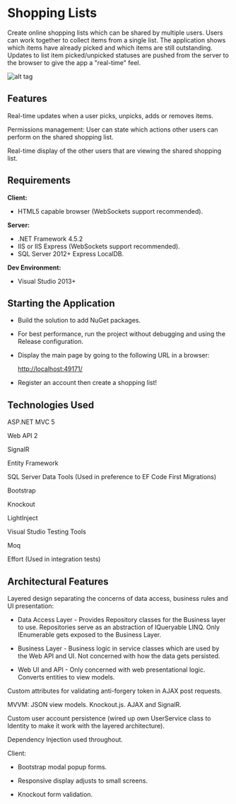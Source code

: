 Shopping Lists
==============

Create online shopping lists which can be shared by multiple users. Users can work together to collect items from a single list. The application shows which items have already picked and which items are still outstanding. Updates to list item picked/unpicked statuses are pushed from the server to the browser to give the app a "real-time" feel.

![alt tag](https://raw.github.com/iandhall/shopping-lists/master/ShoppingLists.Web/Content/Images/shoppinglist2.png)

Features
--------
Real-time updates when a user picks, unpicks, adds or removes items.

Permissions management: User can state which actions other users can perform on the shared shopping list.

Real-time display of the other users that are viewing the shared shopping list.

Requirements
------------
__Client:__

* HTML5 capable browser (WebSockets support recommended).

__Server:__

* .NET Framework 4.5.2
* IIS or IIS Express (WebSockets support recommended).
* SQL Server 2012+ Express LocalDB.

__Dev Environment:__

* Visual Studio 2013+

Starting the Application
------------------------
* Build the solution to add NuGet packages.
* For best performance, run the project without debugging and using the Release configuration.
* Display the main page by going to the following URL in a browser:

	[http://localhost:49171/](http://localhost:49171/)

* Register an account then create a shopping list!
	
Technologies Used
-----------------
ASP.NET MVC 5

Web API 2

SignalR

Entity Framework

SQL Server Data Tools (Used in preference to EF Code First Migrations)

Bootstrap

Knockout

LightInject

Visual Studio Testing Tools

Moq

Effort (Used in integration tests)

Architectural Features
----------------------
Layered design separating the concerns of data access, business rules and UI presentation:

* Data Access Layer - Provides Repository classes for the Business layer to use. Repositories serve as an abstraction of IQueryable LINQ. Only IEnumerable gets exposed to the Business Layer.

* Business Layer - Business logic in service classes which are used by the Web API and UI. Not concerned with how the data gets persisted. 

* Web UI and API - Only concerned with web presentational logic. Converts entities to view models.

Custom attributes for validating anti-forgery token in AJAX post requests.

MVVM: JSON view models. Knockout.js. AJAX and SignalR.

Custom user account persistence (wired up own UserService class to Identity to make it work with the layered architecture).

Dependency Injection used throughout.

Client:

* Bootstrap modal popup forms.

* Responsive display adjusts to small screens.

* Knockout form validation.